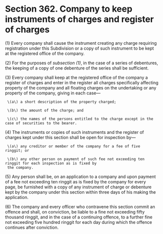 # Section 362. Company to keep instruments of charges and register of charges

\(1\) Every company shall cause the instrument creating any charge requiring registration under this Subdivision or a copy of such instrument to be kept at the registered office of the company.

\(2\) For the purposes of _subsection \(1\)_, in the case of a series of debentures, the keeping of a copy of one debenture of the series shall be sufficient.

\(3\) Every company shall keep at the registered office of the company a register of charges and enter in the register all charges specifically affecting property of the company and all floating charges on the undertaking or any property of the company, giving in each case—

     \(a\) a short description of the property charged;

     \(b\) the amount of the charge; and

     \(c\) the names of the persons entitled to the charge except in the case of securities to the bearer.

\(4\) The instruments or copies of such instruments and the register of charges kept under this section shall be open for inspection by—

     \(a\) any creditor or member of the company for a fee of five ringgit; or

     \(b\) any other person on payment of such fee not exceeding ten ringgit for each inspection as is fixed by  
     the company.

\(5\) Any person shall be, on an application to a company and upon payment of a fee not exceeding ten ringgit as is fixed by the company for every page, be furnished with a copy of any instrument of charge or debenture kept by the company under this section within three days of his making the application.

\(6\) The company and every officer who contravene this section commit an offence and shall, on conviction, be liable to a fine not exceeding fifty thousand ringgit, and in the case of a continuing offence, to a further fine not exceeding five hundred ringgit for each day during which the offence continues after conviction.

